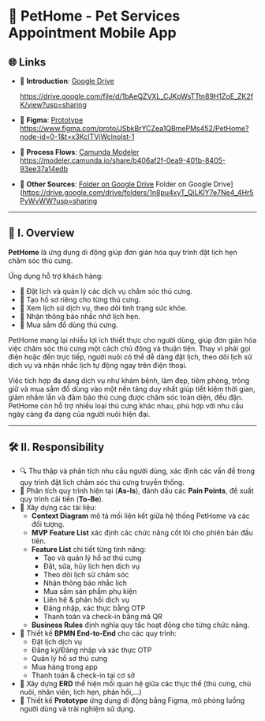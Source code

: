# 🐾 PetHome - Pet Services Appointment Mobile App

## 🌐 Links

- 🔗 **Introduction**: [Google Drive](https://drive.google.com/file/d/1bAeQZVXL_CJKpWsTTtn89H1ZoE_ZK2fK/view?usp=sharing)

  https://drive.google.com/file/d/1bAeQZVXL_CJKpWsTTtn89H1ZoE_ZK2fK/view?usp=sharing
  
- 🎨 **Figma**: [Prototype](https://www.figma.com/proto/JSbkBrYCZea1QBmePMs452/PetHome?node-id=0-1&t=x3KcITVjWclnoIst-1)
  https://www.figma.com/proto/JSbkBrYCZea1QBmePMs452/PetHome?node-id=0-1&t=x3KcITVjWclnoIst-1
  
- 🔄 **Process Flows**: [Camunda Modeler](https://modeler.camunda.io/share/b406af2f-0ea9-401b-8405-93ee37a14edb)
  https://modeler.camunda.io/share/b406af2f-0ea9-401b-8405-93ee37a14edb
  
- 📁 **Other Sources**: [Folder on Google Drive](https://drive.google.com/drive/folders/1n8pu4xyT_QiLKlY7e7Ne4_4Hr5PyWvWW?usp=sharing)
  Folder on Google Drive](https://drive.google.com/drive/folders/1n8pu4xyT_QiLKlY7e7Ne4_4Hr5PyWvWW?usp=sharing

---

## 📝 I. Overview

**PetHome** là ứng dụng di động giúp đơn giản hóa quy trình đặt lịch hẹn chăm sóc thú cưng.

Ứng dụng hỗ trợ khách hàng:
- 📅 Đặt lịch và quản lý các dịch vụ chăm sóc thú cưng.
- 🐶 Tạo hồ sơ riêng cho từng thú cưng.
- 📖 Xem lịch sử dịch vụ, theo dõi tình trạng sức khỏe.
- 🔔 Nhận thông báo nhắc nhở lịch hẹn.
- 🛒 Mua sắm đồ dùng thú cưng.

PetHome mang lại nhiều lợi ích thiết thực cho người dùng, giúp đơn giản hóa việc chăm sóc thú cưng một cách chủ động và thuận tiện. Thay vì phải gọi điện hoặc đến trực tiếp, người nuôi có thể dễ dàng đặt lịch, theo dõi lịch sử dịch vụ và nhận nhắc lịch tự động ngay trên điện thoại.

Việc tích hợp đa dạng dịch vụ như khám bệnh, làm đẹp, tiêm phòng, trông giữ và mua sắm đồ dùng vào một nền tảng duy nhất giúp tiết kiệm thời gian, giảm nhầm lẫn và đảm bảo thú cưng được chăm sóc toàn diện, đều đặn. PetHome còn hỗ trợ nhiều loại thú cưng khác nhau, phù hợp với nhu cầu ngày càng đa dạng của người nuôi hiện đại.

---

## 🛠️ II. Responsibility

- 🔍 Thu thập và phân tích nhu cầu người dùng, xác định các vấn đề trong quy trình đặt lịch chăm sóc thú cưng truyền thống.
- 🧩 Phân tích quy trình hiện tại (**As-Is**), đánh dấu các **Pain Points**, đề xuất quy trình cải tiến (**To-Be**).
- 📄 Xây dựng các tài liệu:
  - **Context Diagram** mô tả mối liên kết giữa hệ thống PetHome và các đối tượng.
  - **MVP Feature List** xác định các chức năng cốt lõi cho phiên bản đầu tiên.
  - **Feature List** chi tiết từng tính năng:
    - Tạo và quản lý hồ sơ thú cưng
    - Đặt, sửa, hủy lịch hẹn dịch vụ
    - Theo dõi lịch sử chăm sóc
    - Nhận thông báo nhắc lịch
    - Mua sắm sản phẩm phụ kiện
    - Liên hệ & phản hồi dịch vụ
    - Đăng nhập, xác thực bằng OTP
    - Thanh toán và check-in bằng mã QR
  - **Business Rules** định nghĩa quy tắc hoạt động cho từng chức năng.
- 🔄 Thiết kế **BPMN End-to-End** cho các quy trình:
  - Đặt lịch dịch vụ
  - Đăng ký/Đăng nhập và xác thực OTP
  - Quản lý hồ sơ thú cưng
  - Mua hàng trong app
  - Thanh toán & check-in tại cơ sở
- 🔗 Xây dựng **ERD** thể hiện mối quan hệ giữa các thực thể (thú cưng, chủ nuôi, nhân viên, lịch hẹn, phản hồi,...)
- 🎨 Thiết kế **Prototype** ứng dụng di động bằng Figma, mô phỏng luồng người dùng và trải nghiệm sử dụng.
